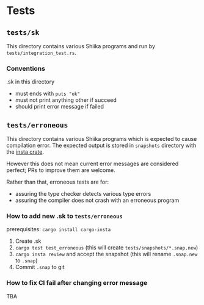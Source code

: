 # Tests

## `tests/sk`

This directory contains various Shiika programs and run by `tests/integration_test.rs`.

### Conventions

.sk in this directory

- must ends with `puts "ok"`
- must not print anything other if succeed
- should print error message if failed

## `tests/erroneous`

This directory contains various Shiika programs which is expected to cause compilation error.
The expected output is stored in `snapshots` directory with the [insta crate](https://insta.rs/docs/).

However this does not mean current error messages are considered perfect; PRs to improve them are welcome. 

Rather than that, erroneous tests are for:

- assuring the type checker detects various type errors
- assuring the compiler does not crash with an erroneous program

### How to add new .sk to `tests/erroneous`

prerequisites: `cargo install cargo-insta`

1. Create .sk
2. `cargo test test_erroneous` (this will create `tests/snapshots/*.snap.new`)
3. `cargo insta review` and accept the snapshot (this will rename `.snap.new` to `.snap`)
4. Commit `.snap` to git

### How to fix CI fail after changing error message

TBA
